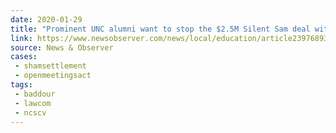 ```yaml
---
date: 2020-01-29
title: "Prominent UNC alumni want to stop the $2.5M Silent Sam deal with Confederate group"
link: https://www.newsobserver.com/news/local/education/article239768938.html
source: News & Observer
cases:
 - shamsettlement
 - openmeetingsact
tags:
 - baddour
 - lawcom
 - ncscv
---
```

